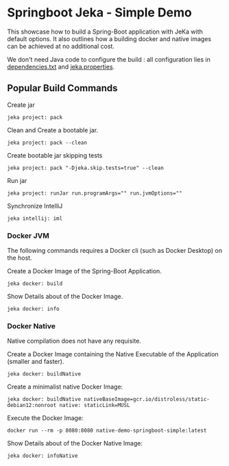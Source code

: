 # Springboot Jeka - Simple Demo

This showcase how to build a Spring-Boot application with JeKa with default options.
It also outlines how a building docker and native images can be achieved at no additional cost.

We don't need Java code to configure the build : all configuration lies in [dependencies.txt](dependencies.txt) 
and [jeka.properties](jeka.properties).

## Popular Build Commands

Create jar
```shell
jeka project: pack
```

Clean and Create a bootable jar.
```shell
jeka project: pack --clean
```

Create bootable jar skipping tests
```shell
jeka project: pack "-Djeka.skip.tests=true" --clean 
```

Run jar
```shell
jeka project: runJar run.programArgs="" run.jvmOptions=""
```

Synchronize IntelliJ
```shell
jeka intellij: iml
```

### Docker JVM

The following commands requires a Docker cli (such as Docker Desktop) on the host.

Create a Docker Image of the Spring-Boot Application.
```shell
jeka docker: build
```

Show Details about of the Docker Image.
```shell
jeka docker: info
```

### Docker Native

Native compilation does not have any requisite.

Create a Docker Image containing the Native Executable of the Application (smaller and faster).
```shell
jeka docker: buildNative
```

Create a minimalist native Docker Image:
```shell
jeka docker: buildNative nativeBaseImage=gcr.io/distroless/static-debian12:nonroot native: staticLink=MUSL
```

Execute the Docker Image:
```shell
docker run --rm -p 8080:8080 native-demo-springboot-simple:latest
```

Show Details about of the Docker Native Image:
```shell
jeka docker: infoNative
```
